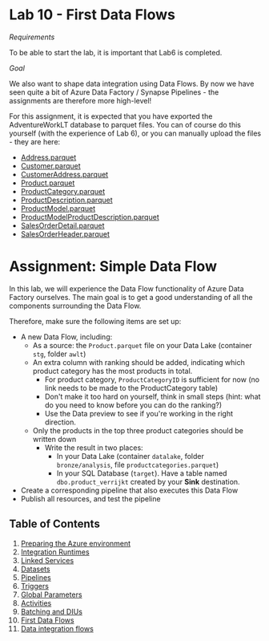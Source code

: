 # Lab 10 - First Data Flows

*Requirements*

To be able to start the lab, it is important that Lab6 is completed.

*Goal*

We also want to shape data integration using Data Flows. By now we have seen quite a bit of Azure Data Factory / Synapse Pipelines - the assignments are therefore more high-level!

For this assignment, it is expected that you have exported the AdventureWorkLT database to parquet files. You can of course do this yourself (with the experience of Lab 6), or you can manually upload the files - they are here:

* [Address.parquet](parquetfiles/Address.parquet)
* [Customer.parquet](parquetfiles/Customer.parquet)
* [CustomerAddress.parquet](parquetfiles/CustomerAddress.parquet)
* [Product.parquet](parquetfiles/Product.parquet)
* [ProductCategory.parquet](parquetfiles/ProductCategory.parquet)
* [ProductDescription.parquet](parquetfiles/ProductDescription.parquet)
* [ProductModel.parquet](parquetfiles/ProductModel.parquet)
* [ProductModelProductDescription.parquet](parquetfiles/ProductModelProductDescription.parquet)
* [SalesOrderDetail.parquet](parquetfiles/SalesOrderDetail.parquet)
* [SalesOrderHeader.parquet](parquetfiles/SalesOrderHeader.parquet)

# Assignment: Simple Data Flow

In this lab, we will experience the Data Flow functionality of Azure Data Factory ourselves. The main goal is to get a good understanding of all the components surrounding the Data Flow.

Therefore, make sure the following items are set up:

* A new Data Flow, including:
  * As a source: the `Product.parquet` file on your Data Lake (container `stg`, folder `awlt`)
  * An extra column with ranking should be added, indicating which product category has the most products in total.
    * For product category, `ProductCategoryID` is sufficient for now (no link needs to be made to the ProductCategory table)
    * Don't make it too hard on yourself, think in small steps (hint: what do you need to know before you can do the ranking?)
    * Use the Data preview to see if you're working in the right direction.
  * Only the products in the top three product categories should be written down
    * Write the result in two places:
      * In your Data Lake (container `datalake`, folder `bronze/analysis`, file `productcategories.parquet`)
      * In your SQL Database (`target`). Have a table named `dbo.product_verrijkt` created by your **Sink** destination.
* Create a corresponding pipeline that also executes this Data Flow
* Publish all resources, and test the pipeline

## Table of Contents

1. [Preparing the Azure environment](../Lab1/LabInstructions1.md)
2. [Integration Runtimes](../Lab2/LabInstructions2.md)
3. [Linked Services](../Lab3/LabInstructions3.md)
4. [Datasets](../Lab4/LabInstructions4.md)
5. [Pipelines](../Lab5/LabInstructions5.md)
6. [Triggers](../Lab6/LabInstructions6.md)
7. [Global Parameters](../Lab7/LabInstructions7.md)
8. [Activities](../Lab8/LabInstructions8.md)
9. [Batching and DIUs](../Lab9/LabInstructions9.md)
10. [First Data Flows](../Lab10/LabInstructions10.md)
11. [Data integration flows](../Lab11/LabInstructions11.md)